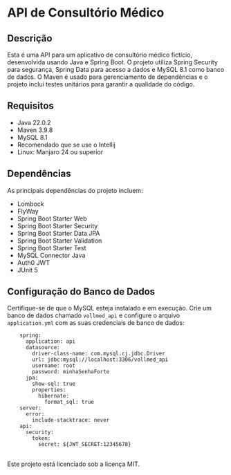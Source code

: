 # API de Consultório Médico

## Descrição
Esta é uma API para um aplicativo de consultório médico fictício, desenvolvida usando Java e Spring Boot. O projeto utiliza Spring Security para segurança, Spring Data para acesso a dados e MySQL 8.1 como banco de dados. O Maven é usado para gerenciamento de dependências e o projeto inclui testes unitários para garantir a qualidade do código.

## Requisitos
- Java 22.0.2
- Maven 3.9.8
- MySQL 8.1
- Recomendado que se use o Intellij
- Linux: Manjaro 24 ou superior

## Dependências
As principais dependências do projeto incluem:
- Lombock
- FlyWay
- Spring Boot Starter Web
- Spring Boot Starter Security
- Spring Boot Starter Data JPA
- Spring Boot Starter Validation
- Spring Boot Starter Test
- MySQL Connector Java
- Auth0 JWT
- JUnit 5

## Configuração do Banco de Dados
Certifique-se de que o MySQL esteja instalado e em execução. Crie um banco de dados chamado `vollmed_api` e configure o arquivo `application.yml` com as suas credenciais de banco de dados:

```properties
    spring:
      application: api
      datasource:
        driver-class-name: com.mysql.cj.jdbc.Driver
        url: jdbc:mysql://localhost:3306/vollmed_api
        username: root
        password: minhaSenhaForte
      jpa:
        show-sql: true
        properties:
          hibernate:
            format_sql: true
    server:
      error:
        include-stacktrace: never
    api:
      security:
        token:
          secret: ${JWT_SECRET:12345678}
```

##
Este projeto está licenciado sob a licença MIT.


